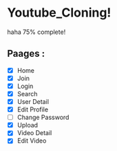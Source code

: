 # Youtube_Cloning!

haha 75% complete!

## Paages :

- [x] Home
- [x] Join
- [x] Login
- [x] Search
- [x] User Detail
- [x] Edit Profile
- [ ] Change Password
- [x] Upload
- [x] Video Detail
- [x] Edit Video
